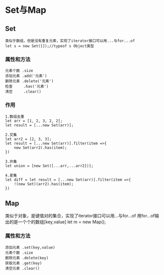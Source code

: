# Set与Map

## Set
	类似于数组，但是没有重复元素，实现了iterator接口可以用...与for...of
	let s = new Set([]);//typeof s Object类型
	
### 属性和方法
	元素个数 .size
	添加元素 .add('元素')
	删除元素 .delete('元素')
	检查     .has('元素')
	清空     .clear()

### 作用
	1.数组去重
	let arr = [1, 2, 3, 2, 2];
	let result = [...new Set(arr)];
	
	2.交集
	let arr2 = [2, 3, 3];
	let result = [...new Set(arr)].filter(item =>{
		new Set(arr2).has(item);
	})
	
	3.并集
	let union = [new Set([...arr,...arr2])];
	
	4.差集
	let diff = let result = [...new Set(arr)].filter(item =>{
		!(new Set)(arr2).has(item);
	})
	
	
## Map
类似于对象，是键值对的集合，实现了iterator接口可以用...与for...of
用for...of输出的是一个个的数组[key,value]
let m = new Map();

### 属性和方法
	添加元素 .set(key,value)
	元素个数 .size
	删除元素 .delete(key)
	获取元素 .get(key)
	清空元素 .clear()
